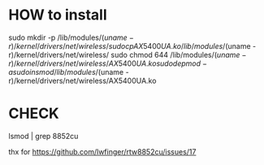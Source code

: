 # HOW to install
sudo mkdir -p /lib/modules/$(uname -r)/kernel/drivers/net/wireless/
sudo cp AX5400UA.ko /lib/modules/$(uname -r)/kernel/drivers/net/wireless/
sudo chmod 644 /lib/modules/$(uname -r)/kernel/drivers/net/wireless/AX5400UA.ko
sudo depmod -a
sudo insmod /lib/modules/$(uname -r)/kernel/drivers/net/wireless/AX5400UA.ko

# CHECK
lsmod | grep 8852cu




thx for https://github.com/lwfinger/rtw8852cu/issues/17
